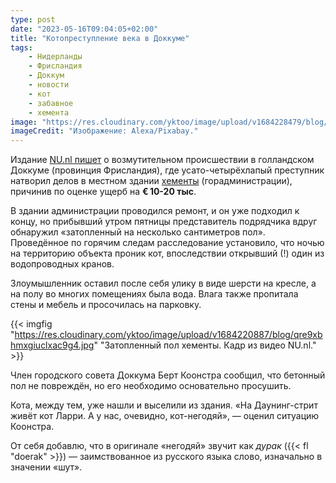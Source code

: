 ```yaml
---
type: post
date: "2023-05-16T09:04:05+02:00"
title: "Котопреступление века в Доккуме"
tags:
    - Нидерланды
    - Фрисландия
    - Доккум
    - новости
    - кот
    - забавное
    - хемента
image: "https://res.cloudinary.com/yktoo/image/upload/v1684228479/blog/jxrepe6nw4dvitjvv4cv.jpg"
imageCredit: "Изображение: Alexa/Pixabay."
---
```


Издание [NU.nl пишет](https://yktoo.me/fcQEUM) о возмутительном происшествии в голландском Доккуме (провинция Фрисландия), где усато-четырёхлапый преступник натворил делов в местном здании [хементы](/glossary/gemeente) (горадминистрации), причинив по оценке ущерб на **€ 10-20 тыс**.

В здании администрации проводился ремонт, и он уже подходил к концу, но прибывший утром пятницы представитель подрядчика вдруг обнаружил «затопленный на несколько сантиметров пол». Проведённое по горячим следам расследование установило, что ночью на территорию объекта проник кот, впоследствии открывший (!) один из водопроводных кранов.

<!--more-->

Злоумышленник оставил после себя улику в виде шерсти на кресле, а на полу во многих помещениях была вода. Влага также пропитала стены и мебель и просочилась на парковку.

{{< imgfig "https://res.cloudinary.com/yktoo/image/upload/v1684220887/blog/qre9xbhmxgiuclxac9g4.jpg" "Затопленный пол хементы. Кадр из видео NU.nl." >}}

Член городского совета Доккума Берт Коонстра сообщил, что бетонный пол не повреждён, но его необходимо основательно просушить.

Кота, между тем, уже нашли и выселили из здания. «На Даунинг-стрит живёт кот Ларри. А у нас, очевидно, кот-негодяй», — оценил ситуацию Коонстра.

От себя добавлю, что в оригинале «негодяй» звучит как *дурак* ({{< fl "doerak" >}}) — заимствованное из русского языка слово, изначально в значении «шут».
